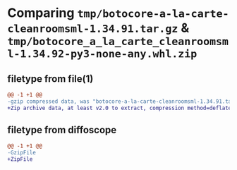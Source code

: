 # Comparing `tmp/botocore-a-la-carte-cleanroomsml-1.34.91.tar.gz` & `tmp/botocore_a_la_carte_cleanroomsml-1.34.92-py3-none-any.whl.zip`

## filetype from file(1)

```diff
@@ -1 +1 @@
-gzip compressed data, was "botocore-a-la-carte-cleanroomsml-1.34.91.tar", last modified: Thu Apr 25 01:03:24 2024, max compression
+Zip archive data, at least v2.0 to extract, compression method=deflate
```

## filetype from diffoscope

```diff
@@ -1 +1 @@
-GzipFile
+ZipFile
```

